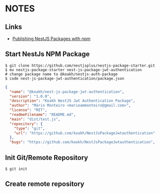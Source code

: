 # NOTES

## Links

- [Publishing NestJS Packages with npm](https://dev.to/nestjs/publishing-nestjs-packages-with-npm-21fm)

## Start NestJs NPM Package

```shell
$ git clone https://github.com/nestjsplus/nestjs-package-starter.git
$ mv nestjs-package-starter nest-js-package-jwt-authentication
# change package name to @koakh/nestjs-auth-package
$ code nest-js-package-jwt-authentication/package.json
```

```json
{
  "name": "@koakh/nest-js-package-jwt-authentication",
  "version": "1.0.0",
  "description": "Koakh NestJS Jwt Authentication Package",
  "author": "Mário Monteiro <marioammonteiro@gmail.com>",
  "license": "MIT",
  "readmeFilename": "README.md",
  "main": "dist/test.js",
  "repository": {
    "type": "git",
    "url": "https://github.com/koakh/NestJsPackageJwtauthentication"
  },
  "bugs": "https://github.com/koakh/NestJsPackageJwtauthentication",
```

## Init Git/Remote Repository

```shell
$ git init
```

## Create remote repository